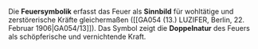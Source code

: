 
Die **Feuersymbolik** erfasst das Feuer als **Sinnbild** für wohltätige und zerstörerische Kräfte gleichermaßen ([[GA054 (13.) LUZIFER, Berlin, 22. Februar 1906|GA054/13]]). Das Symbol zeigt die **Doppelnatur** des Feuers als schöpferische und vernichtende Kraft.
